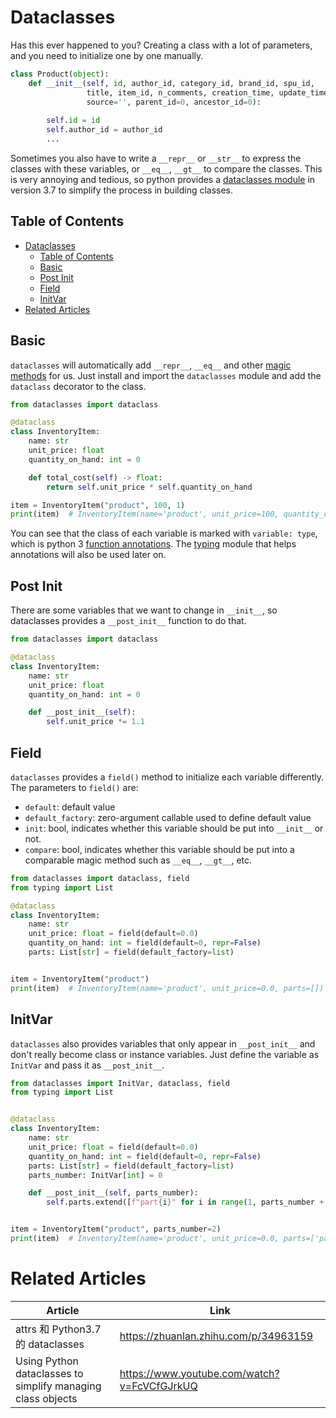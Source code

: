 # Dataclasses

Has this ever happened to you? Creating a class with a lot of parameters, and you need to initialize one by one manually.

``` py
class Product(object):
    def __init__(self, id, author_id, category_id, brand_id, spu_id, 
                 title, item_id, n_comments, creation_time, update_time, 
                 source='', parent_id=0, ancestor_id=0):
        
        self.id = id
        self.author_id = author_id
        ...
```

Sometimes you also have to write a `__repr__` or `__str__` to express the classes with these variables, or `__eq__`, `__gt__` to compare the classes. This is very annoying and tedious, so python provides a [dataclasses module](https://docs.python.org/3/library/dataclasses.html) in version 3.7 to simplify the process in building classes.

## Table of Contents

* [Dataclasses](#dataclasses)
  * [Table of Contents](#table-of-contents)
  * [Basic](#basic)
  * [Post Init](#post-init)
  * [Field](#field)
  * [InitVar](#initvar)
* [Related Articles](#related-articles)

## Basic

`dataclasses` will automatically add `__repr__`, `__eq__` and other [magic methods](../must_know/magic_method.md) for us. Just install and import the `dataclasses` module and add the `dataclass` decorator to the class.

``` py
from dataclasses import dataclass

@dataclass
class InventoryItem:
    name: str
    unit_price: float
    quantity_on_hand: int = 0

    def total_cost(self) -> float:
        return self.unit_price * self.quantity_on_hand

item = InventoryItem("product", 100, 1)
print(item)  # InventoryItem(name='product', unit_price=100, quantity_on_hand=1)
```

<!-- TODO: add links to the explaination of annotations, typing -->

You can see that the class of each variable is marked with `variable: type`, which is python 3 [function annotations](). The [typing]() module that helps annotations will also be used later on.

## Post Init

There are some variables that we want to change in `__init__`, so dataclasses provides a `__post_init__` function to do that.

``` py
from dataclasses import dataclass

@dataclass
class InventoryItem:
    name: str
    unit_price: float
    quantity_on_hand: int = 0

    def __post_init__(self):
        self.unit_price *= 1.1
```

## Field

`dataclasses` provides a `field()` method to initialize each variable differently. The parameters to `field()` are:

- `default`: default value
- `default_factory`: zero-argument callable used to define default value
- `init`: bool, indicates whether this variable should be put into `__init__` or not.
- `compare`: bool, indicates whether this variable should be put into a comparable magic method such as `__eq__`, `__gt__`, etc.


``` py
from dataclasses import dataclass, field
from typing import List

@dataclass
class InventoryItem:
    name: str
    unit_price: float = field(default=0.0)
    quantity_on_hand: int = field(default=0, repr=False)
    parts: List[str] = field(default_factory=list)


item = InventoryItem("product")
print(item)  # InventoryItem(name='product', unit_price=0.0, parts=[])
```

## InitVar

`dataclasses` also provides variables that only appear in `__post_init__` and don't really become class or instance variables. Just define the variable as `InitVar` and pass it as `__post_init__`.

``` py
from dataclasses import InitVar, dataclass, field
from typing import List


@dataclass
class InventoryItem:
    name: str
    unit_price: float = field(default=0.0)
    quantity_on_hand: int = field(default=0, repr=False)
    parts: List[str] = field(default_factory=list)
    parts_number: InitVar[int] = 0

    def __post_init__(self, parts_number):
        self.parts.extend([f"part{i}" for i in range(1, parts_number + 1)])


item = InventoryItem("product", parts_number=2)
print(item)  # InventoryItem(name='product', unit_price=0.0, parts=['part1', 'part2'])
```

# Related Articles

| Article                                                     | Link                                        |
| ----------------------------------------------------------- | ------------------------------------------- |
| attrs 和 Python3.7 的 dataclasses                           | https://zhuanlan.zhihu.com/p/34963159       |
| Using Python dataclasses to simplify managing class objects | https://www.youtube.com/watch?v=FcVCfGJrkUQ |